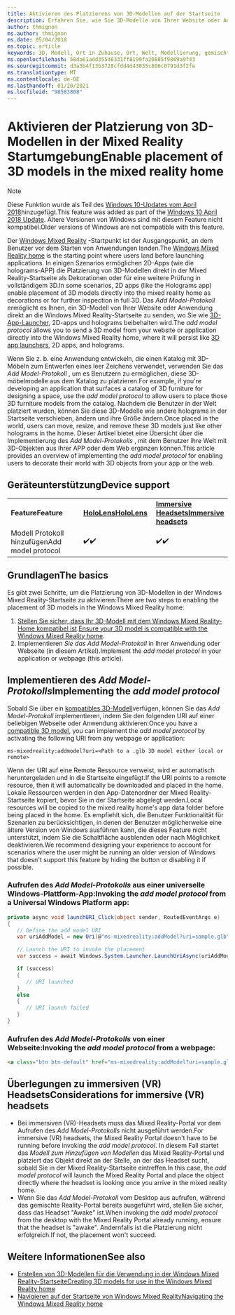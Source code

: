 ```yaml
---
title: Aktivieren des Platzierens von 3D-Modellen auf der Startseite
description: Erfahren Sie, wie Sie 3D-Modelle von Ihrer Website oder Anwendung in Windows Mixed Reality Home platzieren.
author: thmignon
ms.author: thmignon
ms.date: 05/04/2018
ms.topic: article
keywords: 3D, Modell, Ort in Zuhause, Ort, Welt, Modellierung, gemischte Realität Home, Web, APP, Mixed Reality-Headset, Windows Mixed Reality-Headset, Virtual Reality-Headset
ms.openlocfilehash: 58da61add35546331ff8199fa20885f9869a9f43
ms.sourcegitcommit: d3a3b4f13b3728cfdd4d43035c806c0791d3f2fe
ms.translationtype: MT
ms.contentlocale: de-DE
ms.lasthandoff: 01/20/2021
ms.locfileid: "98583808"
---
```

# <a name="enable-placement-of-3d-models-in-the-mixed-reality-home"></a><span data-ttu-id="a3f3b-104">Aktivieren der Platzierung von 3D-Modellen in der Mixed Reality Startumgebung</span><span class="sxs-lookup"><span data-stu-id="a3f3b-104">Enable placement of 3D models in the mixed reality home</span></span>

> [!NOTE]
> <span data-ttu-id="a3f3b-105">Diese Funktion wurde als Teil des [Windows 10-Updates vom April 2018](/windows/mixed-reality/enthusiast-guide/release-notes-april-2018)hinzugefügt.</span><span class="sxs-lookup"><span data-stu-id="a3f3b-105">This feature was added as part of the [Windows 10 April 2018 Update](/windows/mixed-reality/enthusiast-guide/release-notes-april-2018).</span></span> <span data-ttu-id="a3f3b-106">Ältere Versionen von Windows sind mit diesem Feature nicht kompatibel.</span><span class="sxs-lookup"><span data-stu-id="a3f3b-106">Older versions of Windows are not compatible with this feature.</span></span>

<span data-ttu-id="a3f3b-107">Der [Windows Mixed Reality](../discover/navigating-the-windows-mixed-reality-home.md) -Startpunkt ist der Ausgangspunkt, an dem Benutzer vor dem Starten von Anwendungen landen.</span><span class="sxs-lookup"><span data-stu-id="a3f3b-107">The [Windows Mixed Reality home](../discover/navigating-the-windows-mixed-reality-home.md) is the starting point where users land before launching applications.</span></span> <span data-ttu-id="a3f3b-108">In einigen Szenarios ermöglichen 2D-Apps (wie die holograms-APP) die Platzierung von 3D-Modellen direkt in der Mixed Reality-Startseite als Dekorationen oder für eine weitere Prüfung in vollständigem 3D.</span><span class="sxs-lookup"><span data-stu-id="a3f3b-108">In some scenarios, 2D apps (like the Holograms app) enable placement of 3D models directly into the mixed reality home as decorations or for further inspection in full 3D.</span></span> <span data-ttu-id="a3f3b-109">Das *Add Model-Protokoll* ermöglicht es Ihnen, ein 3D-Modell von Ihrer Website oder Anwendung direkt an die Windows Mixed Reality-Startseite zu senden, wo Sie wie [3D-App-Launcher](3d-app-launcher-design-guidance.md), 2D-apps und holograms beibehalten wird.</span><span class="sxs-lookup"><span data-stu-id="a3f3b-109">The *add model protocol* allows you to send a 3D model from your website or application directly into the Windows Mixed Reality home, where it will persist like [3D app launchers](3d-app-launcher-design-guidance.md), 2D apps, and holograms.</span></span> 

<span data-ttu-id="a3f3b-110">Wenn Sie z. b. eine Anwendung entwickeln, die einen Katalog mit 3D-Möbeln zum Entwerfen eines leer Zeichens verwendet, verwenden Sie das *Add Model-Protokoll* , um es Benutzern zu ermöglichen, diese 3D-möbelmodelle aus dem Katalog zu platzieren.</span><span class="sxs-lookup"><span data-stu-id="a3f3b-110">For example, if you're developing an application that surfaces a catalog of 3D furniture for designing a space, use the *add model protocol* to allow users to place those 3D furniture models from the catalog.</span></span> <span data-ttu-id="a3f3b-111">Nachdem die Benutzer in der Welt platziert wurden, können Sie diese 3D-Modelle wie andere holograms in der Startseite verschieben, ändern und ihre Größe ändern.</span><span class="sxs-lookup"><span data-stu-id="a3f3b-111">Once placed in the world, users can move, resize, and remove these 3D models just like other holograms in the home.</span></span> <span data-ttu-id="a3f3b-112">Dieser Artikel bietet eine Übersicht über die Implementierung des *Add Model-Protokolls* , mit dem Benutzer ihre Welt mit 3D-Objekten aus Ihrer APP oder dem Web ergänzen können.</span><span class="sxs-lookup"><span data-stu-id="a3f3b-112">This article provides an overview of implementing the *add model protocol* for enabling users to decorate their world with 3D objects from your app or the web.</span></span>

## <a name="device-support"></a><span data-ttu-id="a3f3b-113">Geräteunterstützung</span><span class="sxs-lookup"><span data-stu-id="a3f3b-113">Device support</span></span>

<table>
    <colgroup>
    <col width="33%" />
    <col width="33%" />
    <col width="33%" />
    </colgroup>
    <tr>
        <td><span data-ttu-id="a3f3b-114"><strong>Feature</strong></span><span class="sxs-lookup"><span data-stu-id="a3f3b-114"><strong>Feature</strong></span></span></td>
        <td><span data-ttu-id="a3f3b-115"><a href="/hololens/hololens1-hardware"><strong>HoloLens</strong></a></span><span class="sxs-lookup"><span data-stu-id="a3f3b-115"><a href="/hololens/hololens1-hardware"><strong>HoloLens</strong></a></span></span></td>
        <td><span data-ttu-id="a3f3b-116"><a href="../discover/immersive-headset-hardware-details.md"><strong>Immersive Headsets</strong></a></span><span class="sxs-lookup"><span data-stu-id="a3f3b-116"><a href="../discover/immersive-headset-hardware-details.md"><strong>Immersive headsets</strong></a></span></span></td>
    </tr>
     <tr>
        <td><span data-ttu-id="a3f3b-117">Modell Protokoll hinzufügen</span><span class="sxs-lookup"><span data-stu-id="a3f3b-117">Add model protocol</span></span></td>
        <td><span data-ttu-id="a3f3b-118">✔️</span><span class="sxs-lookup"><span data-stu-id="a3f3b-118">✔️</span></span></td>
        <td><span data-ttu-id="a3f3b-119">✔️</span><span class="sxs-lookup"><span data-stu-id="a3f3b-119">✔️</span></span></td>
    </tr>
</table>

## <a name="the-basics"></a><span data-ttu-id="a3f3b-120">Grundlagen</span><span class="sxs-lookup"><span data-stu-id="a3f3b-120">The basics</span></span>

<span data-ttu-id="a3f3b-121">Es gibt zwei Schritte, um die Platzierung von 3D-Modellen in der Windows Mixed Reality-Startseite zu aktivieren:</span><span class="sxs-lookup"><span data-stu-id="a3f3b-121">There are two steps to enabling the placement of 3D models in the Windows Mixed Reality home:</span></span>
1. <span data-ttu-id="a3f3b-122">[Stellen Sie sicher, dass Ihr 3D-Modell mit dem Windows Mixed Reality-Home kompatibel ist](creating-3d-models-for-use-in-the-windows-mixed-reality-home.md).</span><span class="sxs-lookup"><span data-stu-id="a3f3b-122">[Ensure your 3D model is compatible with the Windows Mixed Reality home](creating-3d-models-for-use-in-the-windows-mixed-reality-home.md).</span></span>
2. <span data-ttu-id="a3f3b-123">Implementieren *Sie das Add Model-Protokoll* in Ihrer Anwendung oder Webseite (in diesem Artikel).</span><span class="sxs-lookup"><span data-stu-id="a3f3b-123">Implement the *add model protocol* in your application or webpage (this article).</span></span>

## <a name="implementing-the-add-model-protocol"></a><span data-ttu-id="a3f3b-124">Implementieren des *Add Model-Protokolls*</span><span class="sxs-lookup"><span data-stu-id="a3f3b-124">Implementing the *add model protocol*</span></span>

<span data-ttu-id="a3f3b-125">Sobald Sie über ein [kompatibles 3D-Modell](creating-3d-models-for-use-in-the-windows-mixed-reality-home.md)verfügen, können Sie das *Add Model-Protokoll* implementieren, indem Sie den folgenden URI auf einer beliebigen Webseite oder Anwendung aktivieren:</span><span class="sxs-lookup"><span data-stu-id="a3f3b-125">Once you have a [compatible 3D model](creating-3d-models-for-use-in-the-windows-mixed-reality-home.md), you can implement the *add model protocol* by activating the following URI from any webpage or application:</span></span>

```
ms-mixedreality:addmodel?uri=<Path to a .glb 3D model either local or remote>
```

<span data-ttu-id="a3f3b-126">Wenn der URI auf eine Remote Ressource verweist, wird er automatisch heruntergeladen und in die Startseite eingefügt.</span><span class="sxs-lookup"><span data-stu-id="a3f3b-126">If the URI points to a remote resource, then it will automatically be downloaded and placed in the home.</span></span> <span data-ttu-id="a3f3b-127">Lokale Ressourcen werden in den App-Datenordner der Mixed Reality-Startseite kopiert, bevor Sie in der Startseite abgelegt werden.</span><span class="sxs-lookup"><span data-stu-id="a3f3b-127">Local resources will be copied to the mixed reality home's app data folder before being placed in the home.</span></span> <span data-ttu-id="a3f3b-128">Es empfiehlt sich, die Benutzer Funktionalität für Szenarien zu berücksichtigen, in denen der Benutzer möglicherweise eine ältere Version von Windows ausführen kann, die dieses Feature nicht unterstützt, indem Sie die Schaltfläche ausblenden oder nach Möglichkeit deaktivieren.</span><span class="sxs-lookup"><span data-stu-id="a3f3b-128">We recommend designing your experience to account for scenarios where the user might be running an older version of Windows that doesn't support this feature by hiding the button or disabling it if possible.</span></span> 

### <a name="invoking-the-add-model-protocol-from-a-universal-windows-platform-app"></a><span data-ttu-id="a3f3b-129">Aufrufen des *Add Model-Protokolls* aus einer universelle Windows-Plattform-App:</span><span class="sxs-lookup"><span data-stu-id="a3f3b-129">Invoking the *add model protocol* from a Universal Windows Platform app:</span></span>

```C#
private async void launchURI_Click(object sender, RoutedEventArgs e)
{
   // Define the add model URI
   var uriAddModel = new Uri(@"ms-mixedreality:addModel?uri=sample.glb");

   // Launch the URI to invoke the placement
   var success = await Windows.System.Launcher.LaunchUriAsync(uriAddModel);

   if (success)
   {
      // URI launched
   }
   else
   {
      // URI launch failed
   }
}
```

### <a name="invoking-the-add-model-protocol-from-a-webpage"></a><span data-ttu-id="a3f3b-130">Aufrufen des *Add Model-Protokolls* von einer Webseite:</span><span class="sxs-lookup"><span data-stu-id="a3f3b-130">Invoking the *add model protocol* from a webpage:</span></span>

```html
<a class="btn btn-default" href="ms-mixedreality:addModel?uri=sample.glb"> Place 3D Model </a>
```

## <a name="considerations-for-immersive-vr-headsets"></a><span data-ttu-id="a3f3b-131">Überlegungen zu immersiven (VR) Headsets</span><span class="sxs-lookup"><span data-stu-id="a3f3b-131">Considerations for immersive (VR) headsets</span></span>

* <span data-ttu-id="a3f3b-132">Bei immersiven (VR)-Headsets muss das Mixed Reality-Portal vor dem Aufrufen des *Add Model-Protokolls* nicht ausgeführt werden.</span><span class="sxs-lookup"><span data-stu-id="a3f3b-132">For immersive (VR) headsets, the Mixed Reality Portal doesn't have to be running before invoking the *add model protocol*.</span></span> <span data-ttu-id="a3f3b-133">In diesem Fall startet das *Modell zum Hinzufügen von Modellen* das Mixed Reality-Portal und platziert das Objekt direkt an der Stelle, an der das Headset sucht, sobald Sie in der Mixed Reality-Startseite eintreffen.</span><span class="sxs-lookup"><span data-stu-id="a3f3b-133">In this case, the *add model protocol* will launch the Mixed Reality Portal and place the object directly where the headset is looking once you arrive in the mixed reality home.</span></span> 
* <span data-ttu-id="a3f3b-134">Wenn Sie das *Add Model-Protokoll* vom Desktop aus aufrufen, während das gemischte Reality-Portal bereits ausgeführt wird, stellen Sie sicher, dass das Headset "Awake" ist.</span><span class="sxs-lookup"><span data-stu-id="a3f3b-134">When invoking the *add model protocol* from the desktop with the Mixed Reality Portal already running, ensure that the headset is "awake".</span></span> <span data-ttu-id="a3f3b-135">Andernfalls ist die Platzierung nicht erfolgreich.</span><span class="sxs-lookup"><span data-stu-id="a3f3b-135">If not, the placement won't succeed.</span></span> 

## <a name="see-also"></a><span data-ttu-id="a3f3b-136">Weitere Informationen</span><span class="sxs-lookup"><span data-stu-id="a3f3b-136">See also</span></span>

* [<span data-ttu-id="a3f3b-137">Erstellen von 3D-Modellen für die Verwendung in der Windows Mixed Reality-Startseite</span><span class="sxs-lookup"><span data-stu-id="a3f3b-137">Creating 3D models for use in the Windows Mixed Reality home</span></span>](creating-3d-models-for-use-in-the-windows-mixed-reality-home.md)
* [<span data-ttu-id="a3f3b-138">Navigieren auf der Startseite von Windows Mixed Reality</span><span class="sxs-lookup"><span data-stu-id="a3f3b-138">Navigating the Windows Mixed Reality home</span></span>](../discover/navigating-the-windows-mixed-reality-home.md)